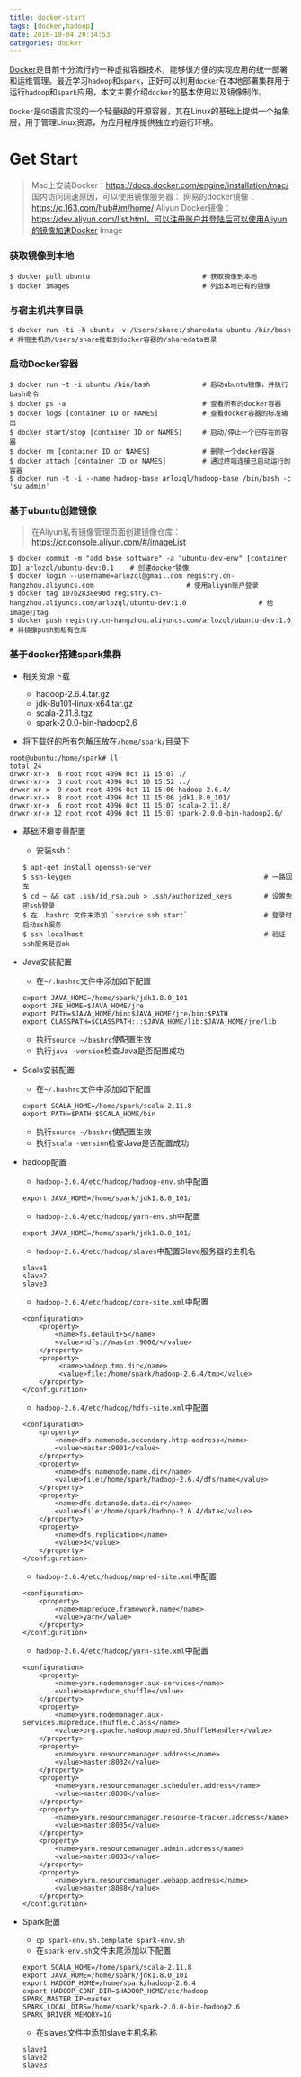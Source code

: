 ```yaml
---
title: docker-start
tags: [docker,hadoop]
date: 2016-10-04 20:14:53
categories: docker
---
```


[Docker](https://www.docker.com/)是目前十分流行的一种虚拟容器技术，能够很方便的实现应用的统一部署和运维管理。最近学习`hadoop`和`spark`，正好可以利用`docker`在本地部署集群用于运行`hadoop`和`spark`应用，本文主要介绍`docker`的基本使用以及镜像制作。

<!--more-->
`Docker`是`GO`语言实现的一个轻量级的开源容器，其在Linux的基础上提供一个抽象层，用于管理Linux资源，为应用程序提供独立的运行环境。

# Get Start
> Mac上安装Docker：https://docs.docker.com/engine/installation/mac/
> 国内访问网速原因，可以使用镜像服务器：
> 网易的docker镜像：https://c.163.com/hub#/m/home/
> Aliyun Docker镜像：https://dev.aliyun.com/list.html，可以注册账户并登陆后可以使用Aliyun的镜像加速Docker Image

### 获取镜像到本地
```
$ docker pull ubuntu                            # 获取镜像到本地
$ docker images                                 # 列出本地已有的镜像
```

### 与宿主机共享目录
```
$ docker run -ti -h ubuntu -v /Users/share:/sharedata ubuntu /bin/bash     # 将宿主机的/Users/share挂载到docker容器的/sharedata目录
```

### 启动Docker容器
```
$ docker run -t -i ubuntu /bin/bash             # 启动ubuntu镜像，并执行bash命令
$ docker ps -a                                  # 查看所有的docker容器
$ docker logs [container ID or NAMES]           # 查看docker容器的标准输出
$ docker start/stop [container ID or NAMES]     # 启动/停止一个已存在的容器
$ docker rm [container ID or NAMES]             # 删除一个docker容器
$ docker attach [container ID or NAMES]         # 通过终端连接已启动运行的容器
$ docker run -t -i --name hadoop-base arlozql/hadoop-base /bin/bash -c 'su admin'
```
### 基于ubuntu创建镜像
> 在Aliyun私有镜像管理页面创建镜像仓库：https://cr.console.aliyun.com/#/imageList

```
$ docker commit -m "add base software" -a "ubuntu-dev-env" [container ID] arlozql/ubuntu-dev:0.1    # 创建docker镜像
$ docker login --username=arlozql@gmail.com registry.cn-hangzhou.aliyuncs.com                       # 使用aliyun账户登录
$ docker tag 107b2838e90d registry.cn-hangzhou.aliyuncs.com/arlozql/ubuntu-dev:1.0                  # 给image打tag
$ docker push registry.cn-hangzhou.aliyuncs.com/arlozql/ubuntu-dev:1.0                              # 将镜像push到私有仓库
```

### 基于docker搭建spark集群

* 相关资源下载
    * hadoop-2.6.4.tar.gz
    * jdk-8u101-linux-x64.tar.gz
    * scala-2.11.8.tgz
    * spark-2.0.0-bin-hadoop2.6

* 将下载好的所有包解压放在`/home/spark/`目录下
```
root@ubuntu:/home/spark# ll
total 24
drwxr-xr-x  6 root root 4096 Oct 11 15:07 ./
drwxr-xr-x  3 root root 4096 Oct 10 15:52 ../
drwxr-xr-x  9 root root 4096 Oct 11 15:06 hadoop-2.6.4/
drwxr-xr-x  8 root root 4096 Oct 11 15:06 jdk1.8.0_101/
drwxr-xr-x  6 root root 4096 Oct 11 15:07 scala-2.11.8/
drwxr-xr-x 12 root root 4096 Oct 11 15:07 spark-2.0.0-bin-hadoop2.6/
```

* 基础环境变量配置
    * 安装ssh：
    ```
    $ apt-get install openssh-server
    $ ssh-keygen                                                # 一路回车
    $ cd ~ && cat .ssh/id_rsa.pub > .ssh/authorized_keys        # 设置免密ssh登录
    $ 在 .bashrc 文件末添加 `service ssh start`                   # 登录时启动ssh服务
    $ ssh localhost                                             # 验证ssh服务是否ok
    ```

* Java安装配置
    * 在`~/.bashrc`文件中添加如下配置
    ```
    export JAVA_HOME=/home/spark/jdk1.8.0_101
    export JRE_HOME=$JAVA_HOME/jre
    export PATH=$JAVA_HOME/bin:$JAVA_HOME/jre/bin:$PATH
    export CLASSPATH=$CLASSPATH:.:$JAVA_HOME/lib:$JAVA_HOME/jre/lib
    ```
    * 执行`source ~/bashrc`使配置生效
    * 执行`java -version`检查Java是否配置成功

* Scala安装配置
    * 在`~/.bashrc`文件中添加如下配置
    ```
    export SCALA_HOME=/home/spark/scala-2.11.8
    export PATH=$PATH:$SCALA_HOME/bin
    ```
    * 执行`source ~/bashrc`使配置生效
    * 执行`scala -version`检查Java是否配置成功


* hadoop配置
    * `hadoop-2.6.4/etc/hadoop/hadoop-env.sh`中配置
    ```
    export JAVA_HOME=/home/spark/jdk1.8.0_101/
    ```
    * `hadoop-2.6.4/etc/hadoop/yarn-env.sh`中配置
    ```
    export JAVA_HOME=/home/spark/jdk1.8.0_101/
    ```
    * `hadoop-2.6.4/etc/hadoop/slaves`中配置Slave服务器的主机名
    ```
    slave1
    slave2
    slave3
    ```
    * `hadoop-2.6.4/etc/hadoop/core-site.xml`中配置
    ```
    <configuration>
        <property>
            <name>fs.defaultFS</name>
            <value>hdfs://master:9000/</value>
        </property>
        <property>
             <name>hadoop.tmp.dir</name>
             <value>file:/home/spark/hadoop-2.6.4/tmp</value>
        </property>
    </configuration>
    ```
    * `hadoop-2.6.4/etc/hadoop/hdfs-site.xml`中配置
    ```
    <configuration>
        <property>
            <name>dfs.namenode.secondary.http-address</name>
            <value>master:9001</value>
        </property>
        <property>
            <name>dfs.namenode.name.dir</name>
            <value>file:/home/spark/hadoop-2.6.4/dfs/name</value>
        </property>
        <property>
            <name>dfs.datanode.data.dir</name>
            <value>file:/home/spark/hadoop-2.6.4/data</value>
        </property>
        <property>
            <name>dfs.replication</name>
            <value>3</value>
        </property>
    </configuration>
    ```
     * `hadoop-2.6.4/etc/hadoop/mapred-site.xml`中配置
    ```
    <configuration>
        <property>
            <name>mapreduce.framework.name</name>
            <value>yarn</value>
        </property>
    </configuration>
    ```
     * `hadoop-2.6.4/etc/hadoop/yarn-site.xml`中配置
    ```
    <configuration>
        <property>
            <name>yarn.nodemanager.aux-services</name>
            <value>mapreduce_shuffle</value>
        </property>
        <property>
            <name>yarn.nodemanager.aux-services.mapreduce.shuffle.class</name>
            <value>org.apache.hadoop.mapred.ShuffleHandler</value>
        </property>
        <property>
            <name>yarn.resourcemanager.address</name>
            <value>master:8032</value>
        </property>
        <property>
            <name>yarn.resourcemanager.scheduler.address</name>
            <value>master:8030</value>
        </property>
        <property>
            <name>yarn.resourcemanager.resource-tracker.address</name>
            <value>master:8035</value>
        </property>
        <property>
            <name>yarn.resourcemanager.admin.address</name>
            <value>master:8033</value>
        </property>
        <property>
            <name>yarn.resourcemanager.webapp.address</name>
            <value>master:8088</value>
        </property>
    </configuration>
    ```

* Spark配置
    * `cp spark-env.sh.template spark-env.sh`
    * 在`spark-env.sh`文件末尾添加以下配置
    ```
    export SCALA_HOME=/home/spark/scala-2.11.8
    export JAVA_HOME=/home/spark/jdk1.8.0_101
    export HADOOP_HOME=/home/spark/hadoop-2.6.4
    export HADOOP_CONF_DIR=$HADOOP_HOME/etc/hadoop
    SPARK_MASTER_IP=master
    SPARK_LOCAL_DIRS=/home/spark/spark-2.0.0-bin-hadoop2.6
    SPARK_DRIVER_MEMORY=1G
    ```
    * 在slaves文件中添加slave主机名称
    ```
    slave1
    slave2
    slave3
    ```



